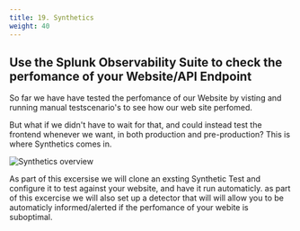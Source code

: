 ```yaml
---
title: 19. Synthetics
weight: 40
---
```


## Use the Splunk Observability Suite to check the perfomance of your Website/API Endpoint 
So far we have have tested the perfomance of our Website by visting and running manual testscenario's to see how our web site perfomed. 

But what if we didn't have to wait for that, and could instead test the frontend whenever we want, in both production and pre-production? This is where Synthetics comes in. 

![Synthetics overview](../images/SyntheticTests.png?width=50vw)
<br>

As part of this excersise we will clone an exsting Synthetic Test and  configure it to test against your website, and have it run automaticly. as part of this excercise we will also set up a detector that will will allow you to be automaticly informed/alerted if the perfomance of your webite is suboptimal.

